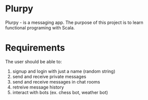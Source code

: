 # Plurpy
Plurpy - is a messaging app. The purpose of this project is to learn functional programing with Scala.

# Requirements

The user should be able to:
1. signup and login with just a name (random string)
2. send and receive private messages
3. send and receive messages in chat rooms
4. retreive message history
5. interact with bots (ex. chess bot, weather bot)
